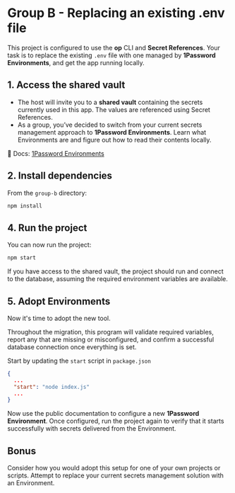 # Group B - Replacing an existing .env file

This project is configured to use the **op** CLI and **Secret References**. Your task is to replace the existing `.env` file with one managed by **1Password Environments**, and get the app running locally.

## 1. Access the shared vault

- The host will invite you to a **shared vault** containing the secrets currently used in this app. The values are referenced using Secret References.  
- As a group, you’ve decided to switch from your current secrets management approach to **1Password Environments**. Learn what Environments are and figure out how to read their contents locally.

📘 Docs: [1Password Environments](https://developer.1password.com/docs/environments/)

## 2. Install dependencies

From the `group-b` directory:

```bash
npm install
```

## 4. Run the project

You can now run the project:

```bash
npm start
```

If you have access to the shared vault, the project should run and connect to the database, assuming the required environment variables are available.

## 5. Adopt Environments

Now it's time to adopt the new tool.

Throughout the migration, this program will validate required variables, report any that are missing or misconfigured, and confirm a successful database connection once everything is set.

Start by updating the `start` script in `package.json`

```json
{
  ...
  "start": "node index.js"
  ...
}
```

Now use the public documentation to configure a new **1Password Environment**. Once configured, run the project again to verify that it starts successfully with secrets delivered from the Environment.

## Bonus

Consider how you would adopt this setup for one of your own projects or scripts. Attempt to replace your current secrets management solution with an Environment.
